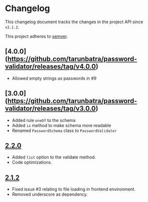 # Changelog
This changelog document tracks the changes in the project API since `v2.1.2`.

This project adheres to [semver](http://semver.org/).

## [4.0.0] (https://github.com/tarunbatra/password-validator/releases/tag/v4.0.0)
* Allowed empty strings as passwords in #9

## [3.0.0] (https://github.com/tarunbatra/password-validator/releases/tag/v3.0.0)
* Added rule `oneOf` to the schema
* Added `is` method to make schema more readable
* Renamed `PasswordSchema` class to `PasswordValidator`

## [2.2.0](https://github.com/tarunbatra/password-validator/releases/tag/v2.2.0)
* Added `list` option to the validate method.
* Code optimizations.

## [2.1.2](https://github.com/tarunbatra/password-validator/releases/tag/v2.1.2)
* Fixed issue #3 relating to file loading in frontend environment.
* Removed underscore as dependency.
